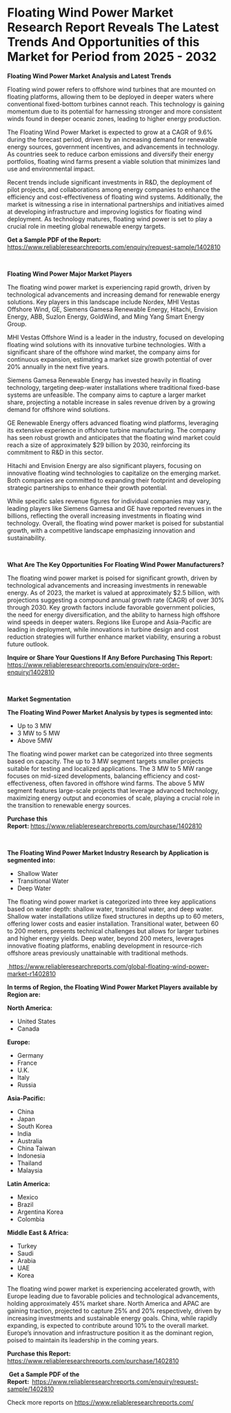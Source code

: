 <p><h1>Floating Wind Power Market Research Report Reveals The Latest Trends And Opportunities of this Market for Period from 2025 - 2032</h1></p><p><strong>Floating Wind Power Market Analysis and Latest Trends</strong></p>
<p><p>Floating wind power refers to offshore wind turbines that are mounted on floating platforms, allowing them to be deployed in deeper waters where conventional fixed-bottom turbines cannot reach. This technology is gaining momentum due to its potential for harnessing stronger and more consistent winds found in deeper oceanic zones, leading to higher energy production.</p><p>The Floating Wind Power Market is expected to grow at a CAGR of 9.6% during the forecast period, driven by an increasing demand for renewable energy sources, government incentives, and advancements in technology. As countries seek to reduce carbon emissions and diversify their energy portfolios, floating wind farms present a viable solution that minimizes land use and environmental impact.</p><p>Recent trends include significant investments in R&D, the deployment of pilot projects, and collaborations among energy companies to enhance the efficiency and cost-effectiveness of floating wind systems. Additionally, the market is witnessing a rise in international partnerships and initiatives aimed at developing infrastructure and improving logistics for floating wind deployment. As technology matures, floating wind power is set to play a crucial role in meeting global renewable energy targets.</p></p>
<p><strong>Get a Sample PDF of the Report:&nbsp;</strong> <a href="https://www.reliableresearchreports.com/enquiry/request-sample/1402810?utm_campaign=2030&utm_medium=2&utm_source=Github&utm_content=ia&utm_term=28032025&utm_id=floating-wind-power">https://www.reliableresearchreports.com/enquiry/request-sample/1402810</a></p>
<p>&nbsp;</p>
<p><strong>Floating Wind Power Major Market Players</strong></p>
<p><p>The floating wind power market is experiencing rapid growth, driven by technological advancements and increasing demand for renewable energy solutions. Key players in this landscape include Nordex, MHI Vestas Offshore Wind, GE, Siemens Gamesa Renewable Energy, Hitachi, Envision Energy, ABB, Suzlon Energy, GoldWind, and Ming Yang Smart Energy Group.</p><p>MHI Vestas Offshore Wind is a leader in the industry, focused on developing floating wind solutions with its innovative turbine technologies. With a significant share of the offshore wind market, the company aims for continuous expansion, estimating a market size growth potential of over 20% annually in the next five years.</p><p>Siemens Gamesa Renewable Energy has invested heavily in floating technology, targeting deep-water installations where traditional fixed-base systems are unfeasible. The company aims to capture a larger market share, projecting a notable increase in sales revenue driven by a growing demand for offshore wind solutions.</p><p>GE Renewable Energy offers advanced floating wind platforms, leveraging its extensive experience in offshore turbine manufacturing. The company has seen robust growth and anticipates that the floating wind market could reach a size of approximately $29 billion by 2030, reinforcing its commitment to R&D in this sector.</p><p>Hitachi and Envision Energy are also significant players, focusing on innovative floating wind technologies to capitalize on the emerging market. Both companies are committed to expanding their footprint and developing strategic partnerships to enhance their growth potential.</p><p>While specific sales revenue figures for individual companies may vary, leading players like Siemens Gamesa and GE have reported revenues in the billions, reflecting the overall increasing investments in floating wind technology. Overall, the floating wind power market is poised for substantial growth, with a competitive landscape emphasizing innovation and sustainability.</p></p>
<p>&nbsp;</p>
<p><strong>What Are The Key Opportunities For Floating Wind Power Manufacturers?</strong></p>
<p><p>The floating wind power market is poised for significant growth, driven by technological advancements and increasing investments in renewable energy. As of 2023, the market is valued at approximately $2.5 billion, with projections suggesting a compound annual growth rate (CAGR) of over 30% through 2030. Key growth factors include favorable government policies, the need for energy diversification, and the ability to harness high offshore wind speeds in deeper waters. Regions like Europe and Asia-Pacific are leading in deployment, while innovations in turbine design and cost reduction strategies will further enhance market viability, ensuring a robust future outlook.</p></p>
<p><strong>Inquire or Share Your Questions If Any Before Purchasing This Report:</strong> <a href="https://www.reliableresearchreports.com/enquiry/pre-order-enquiry/1402810?utm_campaign=2030&utm_medium=2&utm_source=Github&utm_content=ia&utm_term=28032025&utm_id=floating-wind-power">https://www.reliableresearchreports.com/enquiry/pre-order-enquiry/1402810</a></p>
<p>&nbsp;</p>
<p><strong>Market Segmentation</strong></p>
<p><strong>The Floating Wind Power Market Analysis by types is segmented into:</strong></p>
<p><ul><li>Up to 3 MW</li><li>3 MW to 5 MW</li><li>Above 5MW</li></ul></p>
<p><p>The floating wind power market can be categorized into three segments based on capacity. The up to 3 MW segment targets smaller projects suitable for testing and localized applications. The 3 MW to 5 MW range focuses on mid-sized developments, balancing efficiency and cost-effectiveness, often favored in offshore wind farms. The above 5 MW segment features large-scale projects that leverage advanced technology, maximizing energy output and economies of scale, playing a crucial role in the transition to renewable energy sources.</p></p>
<p><strong>Purchase this Report:&nbsp;</strong><a href="https://www.reliableresearchreports.com/purchase/1402810?utm_campaign=2030&utm_medium=2&utm_source=Github&utm_content=ia&utm_term=28032025&utm_id=floating-wind-power">https://www.reliableresearchreports.com/purchase/1402810</a></p>
<p>&nbsp;</p>
<p><strong>The Floating Wind Power Market Industry Research by Application is segmented into:</strong></p>
<p><ul><li>Shallow Water</li><li>Transitional Water</li><li>Deep Water</li></ul></p>
<p><p>The floating wind power market is categorized into three key applications based on water depth: shallow water, transitional water, and deep water. Shallow water installations utilize fixed structures in depths up to 60 meters, offering lower costs and easier installation. Transitional water, between 60 to 200 meters, presents technical challenges but allows for larger turbines and higher energy yields. Deep water, beyond 200 meters, leverages innovative floating platforms, enabling development in resource-rich offshore areas previously unattainable with traditional methods.</p></p>
<p><a href="https://www.reliableresearchreports.com/global-floating-wind-power-market-r1402810?utm_campaign=2030&utm_medium=2&utm_source=Github&utm_content=ia&utm_term=28032025&utm_id=floating-wind-power">&nbsp;https://www.reliableresearchreports.com/global-floating-wind-power-market-r1402810</a></p>
<p><strong>In terms of Region, the Floating Wind Power Market Players available by Region are:</strong></p>
<p>
    <p> <strong> North America: </strong>
        <ul>
            <li>United States</li>
            <li>Canada</li>
        </ul>
        </p> 
    <p> <strong> Europe: </strong>
        <ul>
            <li>Germany</li>
            <li>France</li>
            <li>U.K.</li>
            <li>Italy</li>
            <li>Russia</li>
        </ul>
        </p> 
    <p> <strong> Asia-Pacific: </strong>
        <ul>
            <li>China</li>
            <li>Japan</li>
            <li>South Korea</li>
            <li>India</li>
            <li>Australia</li>
            <li>China Taiwan</li>
            <li>Indonesia</li>
            <li>Thailand</li>
            <li>Malaysia</li>
        </ul>
        </p> 
    <p> <strong> Latin America: </strong>
        <ul>
            <li>Mexico</li>
            <li>Brazil</li>
            <li>Argentina Korea</li>
            <li>Colombia</li>
        </ul>
        </p> 
    <p> <strong> Middle East & Africa: </strong>
        <ul>
            <li>Turkey</li>
            <li>Saudi</li>
            <li>Arabia</li>
            <li>UAE</li>
            <li>Korea</li>
        </ul>
    </p>
    </p>
<p><p>The floating wind power market is experiencing accelerated growth, with Europe leading due to favorable policies and technological advancements, holding approximately 45% market share. North America and APAC are gaining traction, projected to capture 25% and 20% respectively, driven by increasing investments and sustainable energy goals. China, while rapidly expanding, is expected to contribute around 10% to the overall market. Europe’s innovation and infrastructure position it as the dominant region, poised to maintain its leadership in the coming years.</p></p>
<p><strong>Purchase this Report: </strong><a href="https://www.reliableresearchreports.com/purchase/1402810?utm_campaign=2030&utm_medium=2&utm_source=Github&utm_content=ia&utm_term=28032025&utm_id=floating-wind-power">https://www.reliableresearchreports.com/purchase/1402810</a></p>
<p>&nbsp;<strong>Get a Sample PDF of the Report:&nbsp;&nbsp;</strong><a href="https://www.reliableresearchreports.com/enquiry/request-sample/1402810?utm_campaign=2030&utm_medium=2&utm_source=Github&utm_content=ia&utm_term=28032025&utm_id=floating-wind-power">https://www.reliableresearchreports.com/enquiry/request-sample/1402810</a></p>
<p><strong></strong></p>
<p>Check more reports on <a href="https://www.reliableresearchreports.com/?utm_campaign=2030&utm_medium=2&utm_source=Github&utm_content=ia&utm_term=28032025&utm_id=floating-wind-power">https://www.reliableresearchreports.com/</a></p>